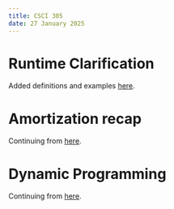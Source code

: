 ```yaml
---
title: CSCI 305
date: 27 January 2025
---
```


# Runtime Clarification

Added definitions and examples [here](runtime_and_asymptotic.md#Notation).


# Amortization recap

Continuing from [here](amortized.md#example-2##algorithm-2).

# Dynamic Programming


Continuing from [here](dyn_prog.md#text-segmentation).
